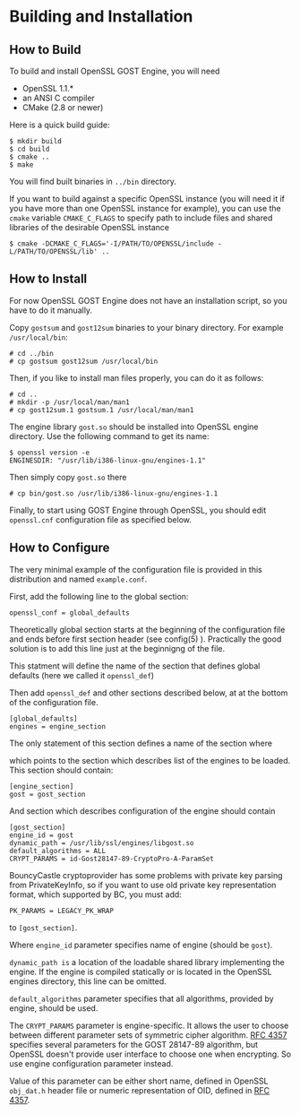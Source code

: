Building and Installation
=========================

How to Build
------------

To build and install OpenSSL GOST Engine, you will need

* OpenSSL 1.1.*
* an ANSI C compiler
* CMake (2.8 or newer)

Here is a quick build guide:

    $ mkdir build
    $ cd build
    $ cmake ..
    $ make

You will find built binaries in `../bin` directory.

If you want to build against a specific OpenSSL instance (you will need it
if you have more than one OpenSSL instance for example), you can use
the `cmake` variable `CMAKE_C_FLAGS` to specify path to include files and
shared libraries of the desirable OpenSSL instance

    $ cmake -DCMAKE_C_FLAGS='-I/PATH/TO/OPENSSL/include -L/PATH/TO/OPENSSL/lib' ..

How to Install
--------------

For now OpenSSL GOST Engine does not have an installation script, so you have to
do it manually.

Copy `gostsum` and `gost12sum` binaries to your binary directory. For example
`/usr/local/bin`:

    # cd ../bin
    # cp gostsum gost12sum /usr/local/bin

Then, if you like to install man files properly, you can do it as follows:

    # cd ..
    # mkdir -p /usr/local/man/man1
    # cp gost12sum.1 gostsum.1 /usr/local/man/man1

The engine library `gost.so` should be installed into OpenSSL engine directory.
Use the following command to get its name:

    $ openssl version -e
    ENGINESDIR: "/usr/lib/i386-linux-gnu/engines-1.1"

Then simply copy `gost.so` there

    # cp bin/gost.so /usr/lib/i386-linux-gnu/engines-1.1


Finally, to start using GOST Engine through OpenSSL, you should edit
`openssl.cnf` configuration file as specified below.


How to Configure
----------------

The very minimal example of the configuration file is provided in this
distribution and named `example.conf`.

First, add the following line to the global section:

    openssl_conf = global_defaults

Theoretically global section starts at the beginning of the configuration file and
ends before first section header (see config(5) ). Practically the good solution is
to add this line just at the beginnigng of the file.

This statment will define the name of the section that defines global defaults
(here we called it `openssl_def`)

Then add `openssl_def` and other sections described below, at at the bottom of the
configuration file.

    [global_defaults]
    engines = engine_section

The only statement of this section defines a name of the section where 


which points to the section which describes list of the engines to be
loaded. This section should contain:

    [engine_section]
    gost = gost_section

And section which describes configuration of the engine should contain

    [gost_section]
    engine_id = gost
    dynamic_path = /usr/lib/ssl/engines/libgost.so
    default_algorithms = ALL
    CRYPT_PARAMS = id-Gost28147-89-CryptoPro-A-ParamSet

BouncyCastle cryptoprovider has some problems with private key parsing from
PrivateKeyInfo, so if you want to use old private key representation format,
which supported by BC, you must add:

    PK_PARAMS = LEGACY_PK_WRAP

to `[gost_section]`.

Where `engine_id` parameter specifies name of engine (should be `gost`).

`dynamic_path is` a location of the loadable shared library implementing the
engine. If the engine is compiled statically or is located in the OpenSSL
engines directory, this line can be omitted.

`default_algorithms` parameter specifies that all algorithms, provided by
engine, should be used.

The `CRYPT_PARAMS` parameter is engine-specific. It allows the user to choose
between different parameter sets of symmetric cipher algorithm. [RFC 4357][1]
specifies several parameters for the GOST 28147-89 algorithm, but OpenSSL
doesn't provide user interface to choose one when encrypting. So use engine
configuration parameter instead.

Value of this parameter can be either short name, defined in OpenSSL
`obj_dat.h` header file or numeric representation of OID, defined in
[RFC 4357][1].

[1]:https://tools.ietf.org/html/rfc4357 "RFC 4357"